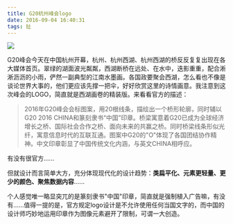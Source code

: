 ```yaml
---
title: G20杭州峰会logo
date: 2016-09-04 16:40:31
tags: 扯
---
```


![](http://ocz1xi4bl.bkt.clouddn.com/timg.jpg)

G20峰会今天在中国杭州开幕，杭州、杭州西湖、杭州西湖的桥反反复复出现在各大媒体首页。翠绿的湖面波光粼粼，西湖断桥在远处、在水中，迭影重重，配合淅淅沥沥的小雨，俨然一副典型的江南水墨画。各国政要聚会西湖，怎么看也不像是谈论世界大事的，他们更应该先撑一把伞，好好欣赏这里的诗情画意。我注意到这次峰会的LOGO，简直就是西湖画卷的精装版。来看看官方的描述：<!-- more -->

> 2016年G20峰会会标图案，用20根线条，描绘出一个桥形轮廓，同时辅以G20 2016 CHINA和篆刻隶书“中国”印章。桥梁寓意着G20已成为全球经济增长之桥、国际社会合作之桥、面向未来的共赢之桥。同时桥梁线条形似光纤，寓意信息时代的互联互通。图案中G20的"O"体现了各国团结协作精神。中文印章彰显了中国传统文化内涵，与英文CHINA相呼应。

有没有很官方......

但就设计而言简单大方，充分体现现代化的设计趋势：**类扁平化、元素更轻量、更少的颜色、聚焦数据内容**......

个人感觉唯一略显突兀的是篆刻隶书"中国"印章，简直就是强制植入广告嘛，有没有......值得一提的是，官方规定logo设计是不允许使用任何当国文字的，而中国的设计师巧妙地运用印章作为图像元素避开了限制，可谓一大创造。